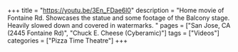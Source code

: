+++
title = "https://youtu.be/3En_FDae6l0"
description = "Home movie of Fontaine Rd. Showcases the statue and some footage of the Balcony stage. Heavily slowed down and covered in watermarks. "
pages = ["San Jose, CA (2445 Fontaine Rd)", "Chuck E. Cheese (Cyberamic)"]
tags = ["Videos"]
categories = ["Pizza Time Theatre"]
+++
